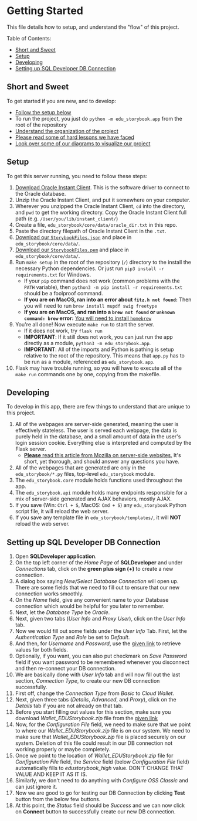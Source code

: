 # Getting Started

This file details how to setup, and understand the "flow" of this project.

Table of Contents:
 - [Short and Sweet](#short-and-sweet)
 - [Setup](#setup)
 - [Developing](#developing)
 - [Setting up SQL Developer DB Connection](#setting-up-sql-developer-db-connection)

## Short and Sweet

To get started if you are new, and to develop:
 - [Follow the setup below](#setup)
 - To run the project, you just do `python -m edu_storybook.app` from the root of the repository
 - [Understand the organization of the project](#developing)
 - [Please read some of hard lessons we have faced](hard_lessons.md)
 - [Look over some of our diagrams to visualize our project](diagrams.md)

## Setup

To get this server running, you need to follow these steps:

 1. [Download Oracle Instant Client](https://www.oracle.com/database/technologies/instant-client/downloads.html).  This is the software driver to connect to the Oracle database.
 2. Unzip the Oracle Instant Client, and put it somewhere on your computer.
 3. Wherever you unzipped the Oracle Instant Client, `cd` into the directory, and `pwd` to get the working directory.  Copy the Oracle Instant Client full path (e.g. `/User/you/lib/instant_client/`)
 4. Create a file, `edu_storybook/core/data/oracle_dir.txt` in this repo.
 5. Paste the directory filepath of Oracle Instant Client in the `.txt`.
 6. [Download our `StorybookFiles.json`](https://drive.google.com/file/d/1HVrLbauaq_3jEqMXVs9yUFw0UIGSiPDP/view?usp=sharing) and place in `edu_storybook/core/data/`.
 7. [Download our `StorybookFiles.pem`](https://drive.google.com/file/d/14r0GyoITrOjcbVH_RaezkB8TL7gzBTfR/view?usp=sharing) and place in `edu_storybook/core/data/`.
 8. Run `make setup` in the root of the repository (`/`) directory to the install the necessary Python dependencies.  Or just run `pip3 install -r requirements.txt` for Windows.
    - If your `pip` command does not work (common problems with the `PATH` variable), then `python3 -m pip install -r requirements.txt` should be a foolproof command.
    - **If you are on MacOS, ran into an error about `fitz.h not found`:** Then you will need to run `brew install mupdf swig freetype`
    - **If you are on MacOS, and ran into a `brew not found` or `unknown command: brew` error:** [You will need to install `homebrew`](https://brew.sh)
 9. You're all done!  Now execute `make run` to start the server.
    - If it does not work, try `flask run`
    - **IMPORTANT**: If it still does not work, you can just run the app directly as a module, `python3 -m edu_storybook.app`.
    - **IMPORTANT**: All of the imports and Python is pathing is setup relative to the root of the repository. This means that `app.py` has to be run as a module, referenced as `edu_storybook.app`.
 10. Flask may have trouble running, so you will have to execute all of the `make run` commands one by one, copying from the makefile.

## Developing

To develop in this app, there are few things to understand that are unique to this project.

 1. All of the webpages are server-side generated, meaning the user is effectively stateless. The user is served each webpage, the data is purely held in the database, and a small amount of data in the user's login session cookie. Everything else is interpreted and computed by the Flask server.
    - [**Please** read this article from Mozilla on server-side websites.](https://developer.mozilla.org/en-US/docs/Learn/Server-side/First_steps/Introduction) It's short, yet thorough, and should answer any questions you have.
 2. All of the webpages that are generated are only in the `edu_storybook/*.py` files, top-level `edu_storybook` module.
 3. The `edu_storybook.core` module holds functions used throughout the app.
 4. The `edu_storybook.api` module holds many endpoints responsible for a mix of server-side generated and AJAX behaviors, mostly AJAX.
 5. If you save (Win: `Ctrl + S`, MacOS: `Cmd + S`) any `edu_storybook` Python script file, it will reload the web server.
 6. If you save any template file in `edu_storybook/templates/`, it will **NOT** reload the web server.

 ## Setting up SQL Developer DB Connection

 1. Open **SQLDeveloper application**.
 2. On the top left corner of the *Home Page* of **SQLDeveloper** and under *Connections* tab, click on the **green plus sign (+)** to create a new connection.
 3. A dialog box saying *New/Select Database Connection* will open up. There are some fields that we need to fill out to ensure that our new connection works smoothly.
 4. On the *Name* field, give any convenient name to your Database connection which would be helpful for you later to remember.
 5. Next, let the *Database Type* be *Oracle*.
 6. Next, given two tabs (*User Info* and *Proxy User*), click on the *User Info* tab.
 7. Now we would fill out some fields under the *User Info* Tab. First, let the *Authentication Type* and *Role* be set to *Default*.
 8. And then, for *Username* and *Password*, use the [given link](https://drive.google.com/file/d/1TnW19V-mGAMlyyqNii-5hxPx_5jHXTpf/view?usp=sharing) to retrieve values for both fields.
 9. Optionally, if you want, you can also put checkmark on *Save Password* field if you want password to be remembered whenever you disconnect and then re-connect your DB connection.
 10. We are basically done with *User Info* tab and will now fill out the last section, *Connection Type*, to create our new DB connection successfully.
 11. First off, change the *Connection Type* from *Basic* to *Cloud Wallet*.
 12. Next, given three tabs (*Details*, *Advanced*, and *Proxy*), click on the *Details* tab if you are not already on that tab.
 13. Before you start filling out values for this section, make sure you download *Wallet_EDUStorybook.zip* file from the [given link](https://drive.google.com/file/d/15tEPQTOutgKm5h2kJP3hRE4VO8czimP4/view?usp=sharing)
 14. Now, for the *Configuration File* field, we need to make sure that we point to where our *Wallet_EDUStorybook.zip* file is on our system. We need to make sure that *Wallet_EDUStorybook.zip* file is placed securely on our system. Deletion of this file could result in our DB connection not working properly or maybe completely.
 15. Once we point to the location of *Wallet_EDUStorybook.zip* file for *Configuration File* field, the *Service* field (below *Configuration File* field) automatically fills to *edustorybook_high* value. DON'T CHANGE THAT VALUE AND KEEP IT AS IT IS.
 16. Similarly, we don't need to do anything with *Configure OSS Classic* and can just ignore it.
 17. Now we are good to go for testing our DB Connection by clicking **Test** button from the below few buttons.
 18. At this point, the *Status* field should be *Success* and we can now click on **Connect** button to successfully create our new DB connection.
